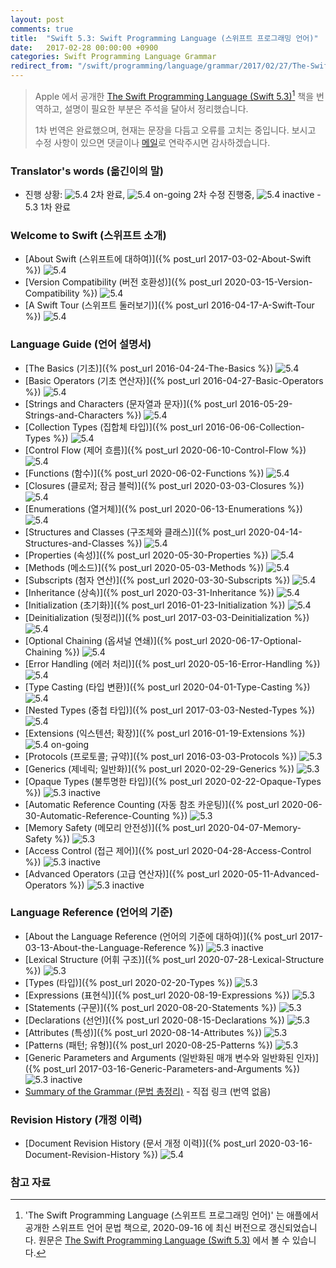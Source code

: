 ```yaml
---
layout: post
comments: true
title:  "Swift 5.3: Swift Programming Language (스위프트 프로그래밍 언어)"
date:   2017-02-28 00:00:00 +0900
categories: Swift Programming Language Grammar
redirect_from: "/swift/programming/language/grammar/2017/02/27/The-Swift-Programming-Language.html"
---
```


> Apple 에서 공개한 [The Swift Programming Language (Swift 5.3)](https://docs.swift.org/swift-book/)[^Swift] 책을 번역하고, 설명이 필요한 부분은 주석을 달아서 정리했습니다.
>
> 1차 번역은 완료했으며, 현재는 문장을 다듬고 오류를 고치는 중입니다. 보시고 수정 사항이 있으면 댓글이나 <a href="mailto:{{ site.email }}">메일</a>로 연락주시면 감사하겠습니다.

### Translator's words (옮긴이의 말)

* 진행 상황: ![5.4](https://img.shields.io/badge/-%205.4-success) 2차 완료, ![5.4 on-going](https://img.shields.io/badge/-%205.4-yellow) 2차 수정 진행중, ![5.4 inactive](https://img.shields.io/badge/-%205.4-inactive) - 5.3 1차 완료

### Welcome to Swift (스위프트 소개)

* [About Swift (스위프트에 대하여)]({% post_url 2017-03-02-About-Swift %}) ![5.4](https://img.shields.io/badge/-%205.4-success)
* [Version Compatibility (버전 호환성)]({% post_url 2020-03-15-Version-Compatibility %}) ![5.4](https://img.shields.io/badge/-%205.4-success)
* [A Swift Tour (스위프트 둘러보기)]({% post_url 2016-04-17-A-Swift-Tour %}) ![5.4](https://img.shields.io/badge/-%205.4-success)

### Language Guide (언어 설명서)

* [The Basics (기초)]({% post_url 2016-04-24-The-Basics %}) ![5.4](https://img.shields.io/badge/-%205.4-success)
* [Basic Operators (기초 연산자)]({% post_url 2016-04-27-Basic-Operators %}) ![5.4](https://img.shields.io/badge/-%205.4-success)
* [Strings and Characters (문자열과 문자)]({% post_url 2016-05-29-Strings-and-Characters %}) ![5.4](https://img.shields.io/badge/-%205.4-success)
* [Collection Types (집합체 타입)]({% post_url 2016-06-06-Collection-Types %}) ![5.4](https://img.shields.io/badge/-%205.4-success)
* [Control Flow (제어 흐름)]({% post_url 2020-06-10-Control-Flow %}) ![5.4](https://img.shields.io/badge/-%205.4-success)
* [Functions (함수)]({% post_url 2020-06-02-Functions %}) ![5.4](https://img.shields.io/badge/-%205.4-success)
* [Closures (클로저; 잠금 블럭)]({% post_url 2020-03-03-Closures %}) ![5.4](https://img.shields.io/badge/-%205.4-success)
* [Enumerations (열거체)]({% post_url 2020-06-13-Enumerations %}) ![5.4](https://img.shields.io/badge/-%205.4-success)
* [Structures and Classes (구조체와 클래스)]({% post_url 2020-04-14-Structures-and-Classes %}) ![5.4](https://img.shields.io/badge/-%205.4-success)
* [Properties (속성)]({% post_url 2020-05-30-Properties %}) ![5.4](https://img.shields.io/badge/-%205.4-success)
* [Methods (메소드)]({% post_url 2020-05-03-Methods %}) ![5.4](https://img.shields.io/badge/-%205.4-success)
* [Subscripts (첨자 연산)]({% post_url 2020-03-30-Subscripts %}) ![5.4](https://img.shields.io/badge/-%205.4-success)
* [Inheritance (상속)]({% post_url 2020-03-31-Inheritance %}) ![5.4](https://img.shields.io/badge/-%205.4-success)
* [Initialization (초기화)]({% post_url 2016-01-23-Initialization %}) ![5.4](https://img.shields.io/badge/-%205.4-success)
* [Deinitialization (뒷정리)]({% post_url 2017-03-03-Deinitialization %}) ![5.4](https://img.shields.io/badge/-%205.4-success)
* [Optional Chaining (옵셔널 연쇄)]({% post_url 2020-06-17-Optional-Chaining %}) ![5.4](https://img.shields.io/badge/-%205.4-success)
* [Error Handling (에러 처리)]({% post_url 2020-05-16-Error-Handling %}) ![5.4](https://img.shields.io/badge/-%205.4-success)
* [Type Casting (타입 변환)]({% post_url 2020-04-01-Type-Casting %}) ![5.4](https://img.shields.io/badge/-%205.4-success)
* [Nested Types (중첩 타입)]({% post_url 2017-03-03-Nested-Types %}) ![5.4](https://img.shields.io/badge/-%205.4-success)
* [Extensions (익스텐션; 확장)]({% post_url 2016-01-19-Extensions %}) ![5.4 on-going](https://img.shields.io/badge/-%205.4-yellow)
* [Protocols (프로토콜; 규약)]({% post_url 2016-03-03-Protocols %}) ![5.3](https://img.shields.io/badge/-%205.3-success)
* [Generics (제네릭; 일반화)]({% post_url 2020-02-29-Generics %}) ![5.3](https://img.shields.io/badge/-%205.3-success)
* [Opaque Types (불투명한 타입)]({% post_url 2020-02-22-Opaque-Types %}) ![5.3 inactive](https://img.shields.io/badge/-%205.3-inactive)
* [Automatic Reference Counting (자동 참조 카운팅)]({% post_url 2020-06-30-Automatic-Reference-Counting %}) ![5.3](https://img.shields.io/badge/-%205.3-success)
* [Memory Safety (메모리 안전성)]({% post_url 2020-04-07-Memory-Safety %}) ![5.3](https://img.shields.io/badge/-%205.3-success)
* [Access Control (접근 제어)]({% post_url 2020-04-28-Access-Control %}) ![5.3 inactive](https://img.shields.io/badge/-%205.3-inactive)
* [Advanced Operators (고급 연산자)]({% post_url 2020-05-11-Advanced-Operators %}) ![5.3 inactive](https://img.shields.io/badge/-%205.3-inactive)

### Language Reference (언어의 기준)

* [About the Language Reference (언어의 기준에 대하여)]({% post_url 2017-03-13-About-the-Language-Reference %}) ![5.3 inactive](https://img.shields.io/badge/-%205.3-inactive)
* [Lexical Structure (어휘 구조)]({% post_url 2020-07-28-Lexical-Structure %}) ![5.3](https://img.shields.io/badge/-%205.3-success)
* [Types (타입)]({% post_url 2020-02-20-Types %}) ![5.3](https://img.shields.io/badge/-%205.3-success)
* [Expressions (표현식)]({% post_url 2020-08-19-Expressions %}) ![5.3](https://img.shields.io/badge/-%205.3-success)
* [Statements (구문)]({% post_url 2020-08-20-Statements %}) ![5.3](https://img.shields.io/badge/-%205.3-success)
* [Declarations (선언)]({% post_url 2020-08-15-Declarations %}) ![5.3](https://img.shields.io/badge/-%205.3-success)
* [Attributes (특성)]({% post_url 2020-08-14-Attributes %}) ![5.3](https://img.shields.io/badge/-%205.3-success)
* [Patterns (패턴; 유형)]({% post_url 2020-08-25-Patterns %}) ![5.3](https://img.shields.io/badge/-%205.3-success)
* [Generic Parameters and Arguments (일반화된 매개 변수와 일반화된 인자)]({% post_url 2017-03-16-Generic-Parameters-and-Arguments %}) ![5.3 inactive](https://img.shields.io/badge/-%205.3-inactive)
* [Summary of the Grammar (문법 총정리)](https://docs.swift.org/swift-book/ReferenceManual/zzSummaryOfTheGrammar.html#) - 직접 링크 (번역 없음)

### Revision History (개정 이력)

* [Document Revision History (문서 개정 이력)]({% post_url 2020-03-16-Document-Revision-History %}) ![5.4](https://img.shields.io/badge/-%205.4-success)

### 참고 자료

[^Swift]: 'The Swift Programming Language (스위프트 프로그래밍 언어)' 는 애플에서 공개한 스위프트 언어 문법 책으로, 2020-09-16 에 최신 버전으로 갱신되었습니다. 원문은 [The Swift Programming Language (Swift 5.3)](https://docs.swift.org/swift-book/) 에서 볼 수 있습니다.
